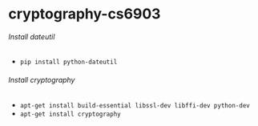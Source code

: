 # cryptography-cs6903

###### Install dateutil
- `pip install python-dateutil`

###### Install cryptography
- `apt-get install build-essential libssl-dev libffi-dev python-dev`
- `apt-get install cryptography`
